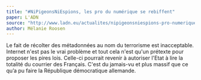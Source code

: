 ```yaml
---
title: "#NiPigeonsNiEspions, les pro du numérique se rebiffent"
paper: L'ADN
source: "http://www.ladn.eu/actualites/nipigeonsniespions-pro-numerique-rebiffent,article,25969.html"
author: Mélanie Roosen
---
```


Le fait de récolter des métadonnées au nom du terrorisme est inacceptable. Internet n'est pas le vrai problème et tout cela n'est qu'un prétexte pour proposer les pires lois. Celle-ci pourrait revenir à autoriser l'Etat à lire la totalité du courrier des Français. C'est du jamais-vu et plus massif que ce qu’a pu faire la République démocratique allemande.
